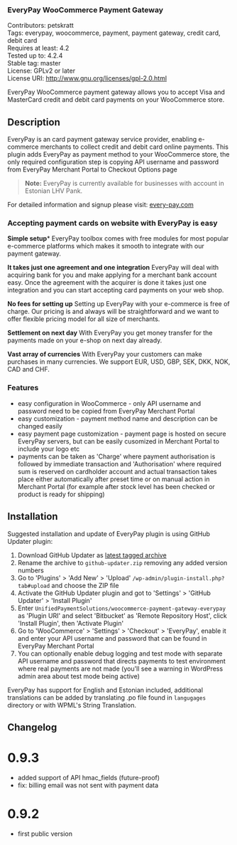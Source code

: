 ### EveryPay WooCommerce Payment Gateway ###
Contributors: petskratt  
Tags: everypay, woocommerce, payment, payment gateway, credit card, debit card  
Requires at least: 4.2  
Tested up to: 4.2.4  
Stable tag: master  
License: GPLv2 or later  
License URI: http://www.gnu.org/licenses/gpl-2.0.html  

EveryPay WooCommerce payment gateway allows you to accept Visa and MasterCard
credit and debit card payments on your WooCommerce store.

## Description ##

EveryPay is an card payment gateway service provider, enabling e-commerce merchants
to collect credit and debit card online payments. This plugin adds EveryPay as
payment method to your WooCommerce store, the only required configuration step
is copying API username and password from EveryPay Merchant Portal to Checkout Options
page

> **Note:** EveryPay is currently available for businesses with account in Estonian LHV Pank.

For detailed information and signup please visit: [every-pay.com](https://every-pay.com)

### Accepting payment cards on website with EveryPay is easy ###

**Simple setup***
EveryPay toolbox comes with free modules for most popular e-commerce platforms which makes it smooth to integrate with our payment gateway.

**It takes just one agreement and one integration**
EveryPay will deal with acquiring bank for you and make applying for a merchant bank account easy. Once the agreement with the acquirer is done it takes just one integration and you can start accepting card payments on your web shop.

**No fees for setting up**
Setting up EveryPay with your e-commerce is free of charge. Our pricing is and always will be straightforward and we want to offer flexible pricing model for all size of merchants.

**Settlement on next day**
With EveryPay you get money transfer for the payments made on your e-shop on next day already.

**Vast array of currencies**
With EveryPay your customers can make purchases in many currencies. We support  EUR, USD, GBP, SEK, DKK, NOK, CAD  and CHF.

### Features ##

* easy configuration in WooCommerce - only API username and password need to be copied from EveryPay Merchant Portal
* easy customization - payment method name and description can be changed easily
* easy payment page customization - payment page is hosted on secure EveryPay servers, but can be easily cusomized in Merchant Portal to include your logo etc
* payments can be taken as 'Charge' where payment authorisation is followed by immediate transaction and 'Authorisation' where required sum is reserved on cardholder account and actual transaction takes place either automatically after preset time or on manual action in Merchant Portal (for example after stock level has been checked or product is ready for shipping)

## Installation ##

Suggested installation and update of EveryPay plugin is using GitHub Updater plugin:

1. Download GitHub Updater as [latest tagged archive](https://github.com/afragen/github-updater/releases)
1. Rename the archive to `github-updater.zip` removing any added version numbers
1. Go to 'Plugins' > 'Add New' > 'Upload' `/wp-admin/plugin-install.php?tab#upload` and choose the ZIP file
1. Activate the GitHub Updater plugin and got to 'Settings' > 'GitHub Updater' > 'Install Plugin'
1. Enter `UnifiedPaymentSolutions/woocommerce-payment-gateway-everypay` as 'Plugin URI' and select 'Bitbucket' as 'Remote Repository Host', click 'Install Plugin', then 'Activate Plugin'
1. Go to 'WooCommerce' > 'Settings' > 'Checkout' > 'EveryPay', enable it and enter your API username and password that can be found in EveryPay Merchant Portal
1. You can optionally enable debug logging and test mode with separate API username and password that directs payments to test environment where real payments are not made (you'll see a warning in WordPress admin area about test mode being active)

EveryPay has support for English and Estonian included, additional translations can be added by translating .po file found in `langugages` directory or with WPML's String Translation.

## Changelog ##

# 0.9.3 #
* added support of API hmac_fields (future-proof)
* fix: billing email was not sent with payment data

# 0.9.2 #
* first public version
